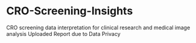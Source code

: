 # CRO-Screening-Insights
CRO screening data interpretation for clinical research and medical image analysis
Uploaded Report due to Data Privacy 
